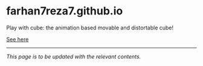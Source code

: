 # farhan7reza7.github.io

Play with cube: the animation based movable and distortable cube!

[See here](https://farhan7reza7.github.io/)


---

_This page is to be updated with the relevant contents._
